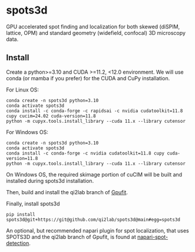 # spots3d
GPU accelerated spot finding and localization for both skewed (diSPIM, lattice, OPM) and standard geometry (widefield, confocal) 3D microscopy data.

Install
-------
Create a python>=3.10 and CUDA >=11.2, <12.0 environment. We will use conda (or mamba if you prefer) for the CUDA and CuPy installation.

For Linux OS:
```
conda create -n spots3d python=3.10
conda activate spots3d
conda install -c conda-forge -c rapidsai -c nvidia cudatoolkit=11.8 cupy cucim=24.02 cuda-version=11.8
python -m cupyx.tools.install_library --cuda 11.x --library cutensor
```

For Windows OS:
```
conda create -n spots3d python=3.10
conda activate spots3d
conda install -c conda-forge -c nvidia cudatoolkit=11.8 cupy cuda-version=11.8
python -m cupyx.tools.install_library --cuda 11.x --library cutensor
```

On Windows OS, the required skimage portion of cuCIM will be built and installed during spots3d installation.

Then, build and install the qi2lab branch of [Gpufit](https://github.com/QI2lab/Gpufit).

Finally, install spots3d
```
pip install spots3d@git+https://git@github.com/qi2lab/spots3d@main#egg=spots3d
```

An optional, but recommended napari plugin for spot localization, that uses SPOTS3D and the qi2lab branch of Gpufit, is found at [napari-spot-detection](https://github.com/QI2lab/napari-spot-detection).
